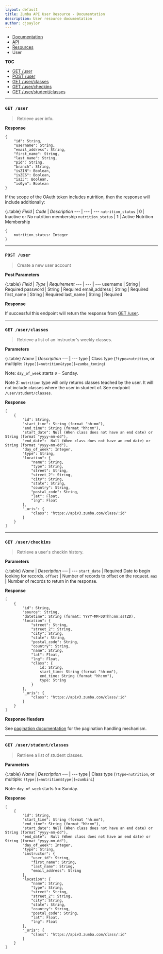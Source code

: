 ```yaml
---
layout: default
title: Zumba API User Resource - Documentation
description: User resource documentation
author: cjsaylor
---
```


<ul class="breadcrumb">
	<li><a href="{{site_url}}/docs">Documentation</a></li>
	<li><a href="{{site_url}}/docs/api">API</a></li>
	<li><a href="{{site_url}}/docs/api/resources">Resources</a></li>
	<li class="active">User</li>
</ul>

**TOC**

<ul>
	<li><a href="#getUser">GET /user</a></li>
	<li><a href="#postUser">POST /user</a></li>
	<li><a href="#getUserClasses">GET /user/classes</a></li>
	<li><a href="#getUserCheckins">GET /user/checkins</a></li>
	<li><a href="#getUserStudentClasses">GET /user/student/classes</a></li>
</ul>

<hr>

<span id="getUser"></span>

### `GET /user`

> Retrieve user info.

**Response**

```
{
	"id": String,
	"username": String,
	"email_address": String,
	"first_name": String,
	"last_name": String,
	"pid": String,
	"branch": String,
	"isZIN": Boolean,
	"isZES": Boolean,
	"isZJ": Boolean,
	"isGym": Boolean
}
```

If the scope of the OAuth token includes nutrition, then the response will include additionally:

{:.table}
*Field* | *Code* | *Description*
--- | --- | ---
`nutrition_status` | 0 | Inactive or No nutrition membership
`nutrition_status` | 1 | Active Nutrition Membership

```
{
	nutrition_status: Integer
}
```

<hr>

<span id="postUser"></span>

### `POST /user`

> Create a new user account


**Post Parameters**

{:.table}
*Field* | *Type* | *Requirement*
--- | --- | ---
username | String | <span class="label label-warning">Required</span>
password | String | <span class="label label-warning">Required</span>
email_address | String | <span class="label label-warning">Required</span>
first_name | String | <span class="label label-warning">Required</span>
last_name | String | <span class="label label-warning">Required</span>

**Response**

If successful this endpoint will return the response from <a href="#getUser">GET /user</a>.


<hr>

<span id="getUserClasses"></span>

### `GET /user/classes`

> Retrieve a list of an instructor's weekly classes.

**Parameters**

{:.table}
*Name* | *Description*
--- | ---
type | Class type (`?type=nutrition`, or multiple: `?type[]=nutrition&type[]=zumba_toning`)

Note: `day_of_week` starts `0` = Sunday.

Note 2: `nutrition` type will only returns classes teached by the user. It will not include
classes where the user in student of. See endpoint `/user/student/classes`.

**Response**

```
[
	{
		"id": String,
		"start_time": String (format "hh:mm"),
		"end_time": String (format "hh:mm"),
		"start_date": Null (When class does not have an end date) or String (format "yyyy-mm-dd"),
		"end_date":  Null (When class does not have an end date) or String (format "yyyy-mm-dd"),
		"day_of_week": Integer,
		"type": String,
		"location": {
			"name": String,
			"type": String,
			"street": String,
			"street_2": String,
			"city": String,
			"state": String,
			"country": String,
			"postal_code": String,
			"lat": Float,
			"lng": Float
		},
		"_uris": {
			"class": "https://apiv3.zumba.com/class/:id"
		}
	}
]
```

<hr>

<span id="getClassCheckins"></span>
### `GET /user/checkins`

> Retrieve a user's checkin history.

**Parameters**

{:.table}
*Name* | *Description*
--- | ---
`start_date` | <span class="label label-warning">Required</span> Date to begin looking for records.
`offset` | Number of records to offset on the request.
`max` | Number of records to return in the response.

**Response**

```
[
	{
		"id": String,
		"source": String,
		"datetime": String (format: YYYY-MM-DDThh:mm:ssTZD),
		"location": {
			"street": String,
			"street_2": String,
			"city": String,
			"state": String,
			"postal_code": String,
			"country": String,
			"name": String,
			"lat": Float,
			"lng": Float,
			"class": {
				id: String,
				start_time: String (format "hh:mm"),
				end_time: String (format "hh:mm"),
				type: String
			}
		},
		"_uris": {
			"class": "https://apiv3.zumba.com/class/:id"
		}
	}
]
```


**Response Headers**

See [pagination documentation]({{site_url}}/docs/api/pagination.html) for the pagination handling mechanism.

<hr>

<span id="getUserStudentClasses"></span>

### `GET /user/student/classes`

> Retrieve a list of student classes.

**Parameters**

{:.table}
*Name* | *Description*
--- | ---
type | Class type (`?type=nutrition`, or multiple: `?type[]=nutrition&type[]=zumbini`)

Note: `day_of_week` starts `0` = Sunday.

**Response**

```
[
	{
		"id": String,
		"start_time": String (format "hh:mm"),
		"end_time": String (format "hh:mm"),
		"start_date": Null (When class does not have an end date) or String (format "yyyy-mm-dd"),
		"end_date":  Null (When class does not have an end date) or String (format "yyyy-mm-dd"),
		"day_of_week": Integer,
		"type": String,
		"instructor": {
			"user_id": String,
			"first_name": String,
			"last_name": String,
			"email_address": String
		},
		"location": {
			"name": String,
			"type": String,
			"street": String,
			"street_2": String,
			"city": String,
			"state": String,
			"country": String,
			"postal_code": String,
			"lat": Float,
			"lng": Float
		},
		"_uris": {
			"class": "https://apiv3.zumba.com/class/:id"
		}
	}
]
```

